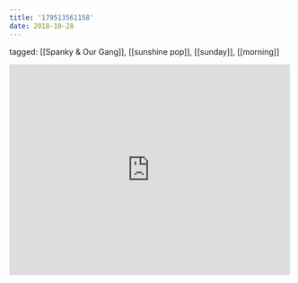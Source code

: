 ```yaml
---
title: '179513561158'
date: 2018-10-28
---
```

tagged: [[Spanky & Our Gang]], [[sunshine pop]], [[sunday]], [[morning]]
<iframe allow="accelerometer; autoplay; clipboard-write; encrypted-media; gyroscope; picture-in-picture" allowfullscreen="" frameborder="0" height="375" id="youtube_iframe" src="https://www.youtube.com/embed/aFC3XhNnwBU?feature=oembed&amp;enablejsapi=1&amp;origin=https://safe.txmblr.com&amp;wmode=opaque" width="500"></iframe>